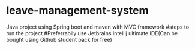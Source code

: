 # leave-management-system
Java project using Spring boot and maven with MVC framework
#steps to run the project
#Preferrabily use Jetbrains Intellij ultimate IDE(Can be bought using Github student pack for free) 
